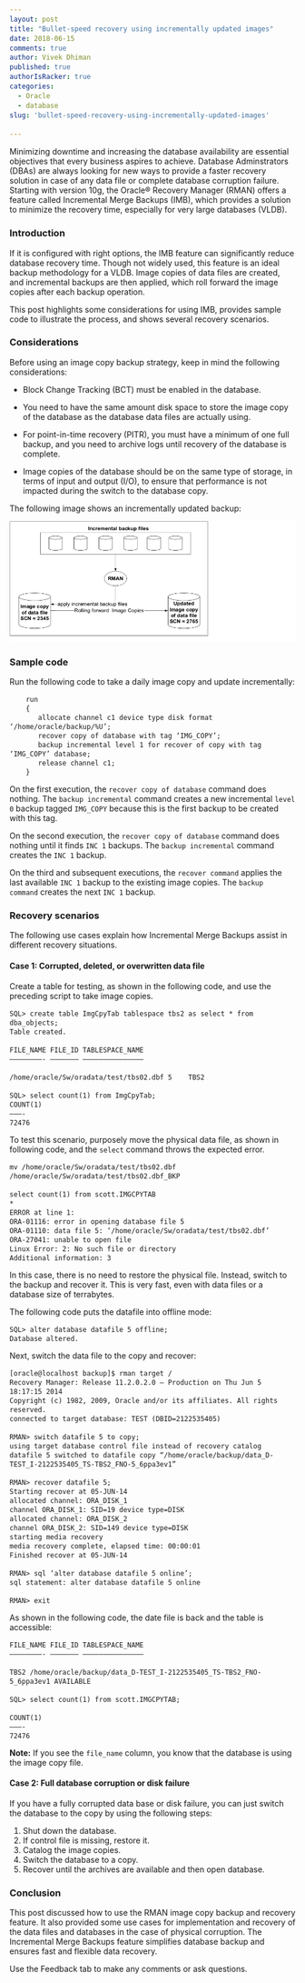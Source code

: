 ```yaml
---
layout: post
title: "Bullet-speed recovery using incrementally updated images"
date: 2018-06-15
comments: true
author: Vivek Dhiman
published: true
authorIsRacker: true
categories:
  - Oracle
  - database
slug: 'bullet-speed-recovery-using-incrementally-updated-images' 

---
```


Minimizing downtime and increasing the database availability are essential
objectives that every business aspires to achieve. Database Adminstrators (DBAs)
are always looking for new ways to provide a faster recovery solution in case
of any data file or complete database corruption failure. Starting with version
10g, the Oracle&reg; Recovery Manager (RMAN) offers a feature called Incremental
Merge Backups (IMB), which provides a solution to minimize the recovery time,
especially for very large databases (VLDB).

<!--more-->

### Introduction

If it is configured with right options, the IMB feature can significantly reduce
database recovery time.  Though not widely used, this feature is an ideal backup
methodology for a VLDB. Image copies of data files are created, and incremental
backups are then applied, which roll forward the image copies after each backup
operation.

This post highlights some considerations for using IMB, provides sample code to
illustrate the process, and shows several recovery scenarios.

### Considerations

Before using an image copy backup strategy, keep in mind the following considerations:

-	Block Change Tracking (BCT) must be enabled in the database.

-	You need to have the same amount disk space to store the image copy of the
   database as the database data files are actually using.

-	For point-in-time recovery (PITR), you must have a minimum of one full backup,
   and you need to archive logs until recovery of the database is complete.

-	Image copies of the database should be on the same type of storage, in terms
   of input and output (I/O), to ensure that performance is not impacted during
   the switch to the database copy.

The following image shows an incrementally updated backup:

![](Image1.png)

### Sample code

Run the following code to take a daily image copy and update incrementally:

        run
        {
           allocate channel c1 device type disk format ‘/home/oracle/backup/%U’;
           recover copy of database with tag ‘IMG_COPY’;
           backup incremental level 1 for recover of copy with tag ‘IMG_COPY’ database;
           release channel c1;
        }

On the first execution, the ``recover copy of database`` command does nothing.
The ``backup incremental`` command creates a new incremental ``level 0`` backup
tagged ``IMG_COPY`` because this is the first backup to be created with this tag.

On the second execution, the ``recover copy of database`` command does nothing
until it finds ``INC 1`` backups. The ``backup incremental`` command creates the
``INC 1`` backup.

On the third and subsequent executions, the ``recover command`` applies the last
available ``INC 1`` backup to the existing image copies. The ``backup command``
creates the next ``INC 1`` backup.

### Recovery scenarios

The following use cases explain how Incremental Merge Backups assist in
different recovery situations.

#### Case 1: Corrupted, deleted, or overwritten data file

Create a table for testing, as shown in the following code, and use the
preceding script to take image copies.

    SQL> create table ImgCpyTab tablespace tbs2 as select * from dba_objects;
    Table created.

    FILE_NAME FILE_ID TABLESPACE_NAME
    ————————- ——————— ———————————————

    /home/oracle/Sw/oradata/test/tbs02.dbf 5	TBS2

    SQL> select count(1) from ImgCpyTab;
    COUNT(1)
    ———-
    72476

To test this scenario, purposely move the physical data file, as shown in
following code, and the ``select`` command throws the expected error.

    mv /home/oracle/Sw/oradata/test/tbs02.dbf /home/oracle/Sw/oradata/test/tbs02.dbf_BKP

    select count(1) from scott.IMGCPYTAB
    *
    ERROR at line 1:
    ORA-01116: error in opening database file 5
    ORA-01110: data file 5: ‘/home/oracle/Sw/oradata/test/tbs02.dbf’
    ORA-27041: unable to open file
    Linux Error: 2: No such file or directory
    Additional information: 3

In this case, there is no need to restore the physical file.  Instead, switch to
the backup and recover it. This is very fast, even with data files or a database
size of terrabytes.

The following code puts the datafile into offline mode:

    SQL> alter database datafile 5 offline;
    Database altered.

Next, switch the data file to the copy and recover:

    [oracle@localhost backup]$ rman target /
    Recovery Manager: Release 11.2.0.2.0 – Production on Thu Jun 5 18:17:15 2014
    Copyright (c) 1982, 2009, Oracle and/or its affiliates. All rights reserved.
    connected to target database: TEST (DBID=2122535405)

    RMAN> switch datafile 5 to copy;
    using target database control file instead of recovery catalog
    datafile 5 switched to datafile copy “/home/oracle/backup/data_D-TEST_I-2122535405_TS-TBS2_FNO-5_6ppa3ev1”

    RMAN> recover datafile 5;
    Starting recover at 05-JUN-14
    allocated channel: ORA_DISK_1
    channel ORA_DISK_1: SID=19 device type=DISK
    allocated channel: ORA_DISK_2
    channel ORA_DISK_2: SID=149 device type=DISK
    starting media recovery
    media recovery complete, elapsed time: 00:00:01
    Finished recover at 05-JUN-14

    RMAN> sql ‘alter database datafile 5 online’;
    sql statement: alter database datafile 5 online

    RMAN> exit

As shown in the following code, the date file is back and the table is accessible:

    FILE_NAME FILE_ID TABLESPACE_NAME
    ————————- ——————— ———————————————

    TBS2 /home/oracle/backup/data_D-TEST_I-2122535405_TS-TBS2_FNO-5_6ppa3ev1 AVAILABLE

    SQL> select count(1) from scott.IMGCPYTAB;

    COUNT(1)
    ———-
    72476

**Note:** If you see the ``file_name`` column, you know that the database is
using the image copy file.

#### Case 2: Full database corruption or disk failure

If you have a fully corrupted data base or disk failure, you can just switch the
database to the copy by using the following steps:

1.	Shut down the database.
2.	If control file is missing, restore it.
3.	Catalog the image copies.
4.	Switch the database to a copy.
5.	Recover until the archives are available and then open database.

### Conclusion

This post discussed how to use the RMAN image copy backup and recovery feature.
It also provided some use cases for implementation and recovery of the data files
and databases in the case of physical corruption. The Incremental Merge Backups
feature simplifies database backup and ensures fast and flexible data recovery.

Use the Feedback tab to make any comments or ask questions.
